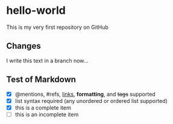 # hello-world
This is my very first repository on GitHub

## Changes
I write this text in a branch now...

## Test of Markdown
- [x] @mentions, #refs, [links](), **formatting**, and <del>tags</del> supported
- [x] list syntax required (any unordered or ordered list supported)
- [x] this is a complete item
- [ ] this is an incomplete item
